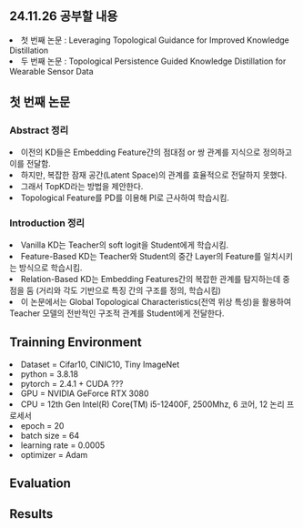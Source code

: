 ## 24.11.26 공부할 내용
<li> 첫 번째 논문 : Leveraging Topological Guidance for Improved Knowledge Distillation </li>
<li> 두 번째 논문 : Topological Persistence Guided Knowledge Distillation for Wearable Sensor Data </li>

## 첫 번째 논문
### Abstract 정리
<li> 이전의 KD들은 Embedding Feature간의 점대점 or 쌍 관계를 지식으로 정의하고 이를 전달함. </li>
<li> 하지만, 복잡한 잠재 공간(Latent Space)의 관계를 효율적으로 전달하지 못했다. </li>
<li> 그래서 TopKD라는 방법을 제안한다. </li>
<li> Topological Feature를 PD를 이용해 PI로 근사하여 학습시킴. </li>

### Introduction 정리
<li> Vanilla KD는 Teacher의 soft logit을 Student에게 학습시킴. </li>
<li> Feature-Based KD는 Teacher와 Student의 중간 Layer의 Feature를 일치시키는 방식으로 학습시킴. </li>
<li> Relation-Based KD는 Embedding Features간의 복잡한 관계를 탐지하는데 중점을 둠 (거리와 각도 기반으로 특징 간의 구조를 정의, 학습시킴) </li>
<li> 이 논문에서는 Global Topological Characteristics(전역 위상 특성)을 활용하여 Teacher 모델의 전반적인 구조적 관계를 Student에게 전달한다. </li>





## Trainning Environment
<li> Dataset = Cifar10, CINIC10, Tiny ImageNet </li>
<li> python = 3.8.18 </li>
<li> pytorch = 2.4.1 + CUDA ??? </li>
<li> GPU = NVIDIA GeForce RTX 3080 </li>
<li> CPU = 12th Gen Intel(R) Core(TM) i5-12400F, 2500Mhz, 6 코어, 12 논리 프로세서 </li>
<li> epoch = 20 </li>
<li> batch size = 64 </li>
<li> learning rate = 0.0005 </li>
<li> optimizer = Adam </li>



## Evaluation


## Results